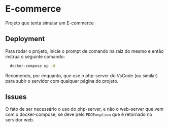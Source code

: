 
# E-commerce

Projeto que tenta simular um E-commerce


## Deployment

Para rodar o projeto, inicie o prompt de comando na raiz do mesmo e então instrua o seguinte comando:

```bash
  docker-compose up -d
```

Recomendo, por enquanto, que use o php-server do VsCode (ou similar) para subir o servidor com qualquer página do projeto.

## Issues

O fato de ser necessário o uso do php-server, e não o web-server que vem com o docker-compose, se deve pelo `PDOExeption` que é retornado no servidor web.